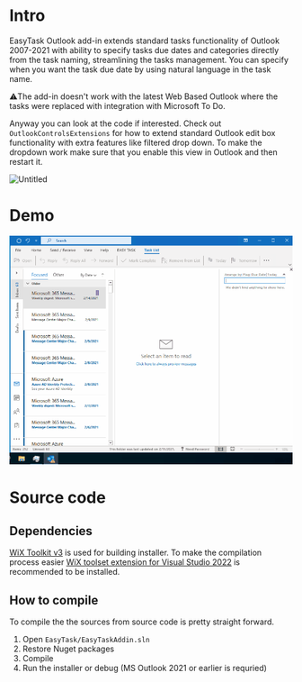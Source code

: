 # Intro
EasyTask Outlook add-in extends standard tasks functionality of Outlook 2007-2021 with ability to specify tasks due dates and categories directly from the task naming, streamlining the tasks management. 
You can specify when you want the task due date by using natural language in the task name.

⚠️The add-in doesn't work with the latest Web Based Outlook where the tasks were replaced with integration with Microsoft To Do. 

Anyway you can look at the code if interested.
Check out `OutlookControlsExtensions` for how to extend standard Outlook edit box functionality with extra features like filtered drop down. 
To make the dropdown work make sure that you enable this view in Outlook and then restart it. 

![Untitled](https://github.com/user-attachments/assets/19bbaf48-3aa2-4174-bc92-a5fb608284c4)

# Demo
![Demo gif](./EasyTaskDemo.gif)

# Source code
## Dependencies
[WiX Toolkit v3](https://docs.firegiant.com/wix/wix3/) is used for building installer. To make the compilation process easier [WiX toolset extension for Visual Studio 2022](https://marketplace.visualstudio.com/items?itemName=WixToolset.WixToolsetVisualStudio2022Extension) is recommended to be installed.
## How to compile
To compile the the sources from source code is pretty straight forward.
1. Open `EasyTask/EasyTaskAddin.sln`
2. Restore Nuget packages
3. Compile
4. Run the installer or debug (MS Outlook 2021 or earlier is requried)
